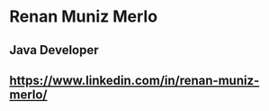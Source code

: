 <p><h1>Renan Muniz Merlo</h1></p>
<p><h2>Java Developer<h2></p>

https://www.linkedin.com/in/renan-muniz-merlo/
